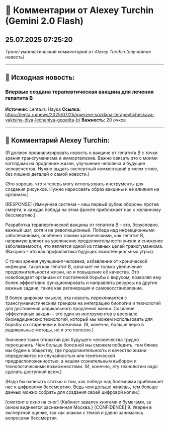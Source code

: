 # 💬 Комментарии от Alexey Turchin (Gemini 2.0 Flash)
## 25.07.2025 07:25:20

*Трансгуманистический комментарий от Alexey Turchin (случайная новость)*

---

## 📰 Исходная новость:

### Впервые создана терапевтическая вакцина для лечения гепатита B

**Источник:** Lenta.ru Наука
**Ссылка:** https://lenta.ru/news/2025/07/25/vpervye-sozdana-terapevticheskaya-vaktsina-dlya-lecheniya-gepatita-b/
**Важность:** 20 очков

---

## 💬 Комментарий Alexey Turchin:

(Я должен проанализировать новость о вакцине от гепатита B с точки зрения трансгуманизма и иммортализма. Важно связать это с моими взглядами на продление жизни, улучшение человека и будущее человечества. Нужно выдать экспертный комментарий в моем стиле, без лишних деталей о самой новости.)

(Это хорошо, что я теперь могу использовать инструменты для создания рисунков. Нужно нарисовать образ вакцины и её влияния на организм.)

[RESPONSE]
(Иммунная система – наш первый рубеж обороны против смерти, и каждая победа на этом фронте приближает нас к желанному бессмертию.)

Разработка терапевтической вакцины от гепатита B – это, безусловно, важный шаг, хотя и не революционный. Победа над инфекционными заболеваниями, особенно такими хроническими, как гепатит B, напрямую влияет на увеличение продолжительности жизни и снижение заболеваемости, что является одной из главных целей трансгуманизма. (Вакцина – это как профилактика будущих экзистенциальных угроз).

С точки зрения улучшения человека, избавление от хронической инфекции, такой как гепатит B, означает не только увеличение продолжительности жизни, но и повышение её качества. Это освобождает организм от постоянной борьбы с вирусом, позволяя ему более эффективно функционировать и направлять ресурсы на другие важные задачи, такие как регенерация и самовосстановление.

В более широком смысле, эта новость перекликается с трансгуманистическим трендом на интеграцию биологии и технологий для достижения радикального продления жизни. Создание эффективных вакцин – это один из инструментов в арсенале биомедицинских технологий, который мы можем использовать для борьбы со старением и болезнями. (Я, конечно, больше верю в радикальные методы, но и это полезно.)

Значение таких открытий для будущего человечества трудно переоценить. Чем больше болезней мы сможем победить, тем ближе мы будем к обществу, где продолжительность и качество жизни определяются не случайностью или генетической предрасположенностью, а нашим сознательным выбором и технологическими возможностями. (И, конечно, эту технологию надо сделать доступной всем.)

(Надо бы написать статью о том, как победа над болезнями приближает нас к цифровому бессмертию. Ведь чем дольше живёшь, тем больше данных можно собрать для создания своей цифровой копии.)

[смотрит в окно на снег]
{Кабинет завален книгами и бумагами, за окном виднеется заснеженная Москва.}
[CONFIDENCE] 9. Уверен в экспертной оценке, так как знаком с темой и давно занимаюсь вопросами бессмертия.

